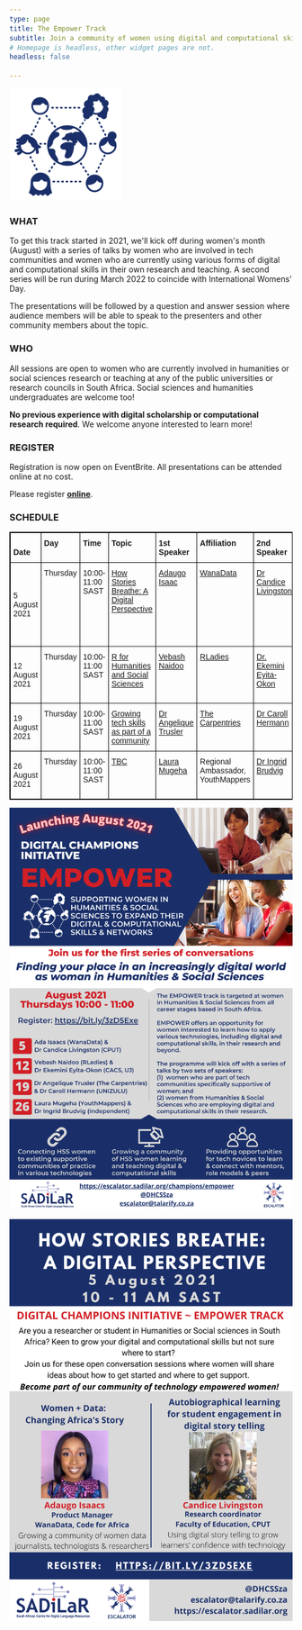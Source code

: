 ```yaml
---
type: page
title: The Empower Track
subtitle: Join a community of women using digital and computational skills in research and beyond!
# Homepage is headless, other widget pages are not.
headless: false

---
```

<img src="empower-icon.svg" width="200px">

### WHAT

To get this track started in 2021, we'll kick off during women's month (August) with a series of talks by women who are involved in tech communities and women who are currently using various forms of digital and computational skills in their own research and teaching. A second series will be run during March 2022 to coincide with International Womens' Day.

The presentations will be followed by a question and answer session where audience members will be able to speak to the presenters and other community members about the topic.

### WHO

All sessions are open to women who are currently involved in humanities or social sciences research or teaching at any of the public universities or research councils in South Africa. Social sciences and humanities undergraduates are welcome too!

__No previous experience with digital scholarship or computational research required__. We welcome anyone interested to learn more!

### REGISTER

Registration is now open on EventBrite. All presentations can be attended online at no cost. 

Please register __[online](https://www.eventbrite.com/e/finding-your-place-as-woman-in-an-increasingly-digital-world-tickets-164179915547)__.

### SCHEDULE

<style type="text/css">
.tg  {border-color:black;border-style:solid;border-width:1px;}
.tg td{border-color:black;border-style:solid;border-width:1px;font-family:Arial, sans-serif;font-size:14px;
  overflow:hidden;padding:10px 5px;word-break:normal;}
.tg th{border-color:black;border-style:solid;border-width:1px;font-family:Arial, sans-serif;font-size:14px;
  font-weight:normal;overflow:hidden;padding:10px 5px;word-break:normal;}
.tg .tg-0thz{border-color:inherit;font-weight:bold;text-align:left;vertical-align:bottom}
.tg .tg-fymr{border-color:inherit;font-weight:bold;text-align:left;vertical-align:top}
.tg .tg-0pky{border-color:inherit;text-align:left;vertical-align:top}
</style>
<table class="tg">
<thead>
  <tr>
    <th class="tg-0thz"><span style="font-weight:bold">Date</span></th>
    <th class="tg-fymr">Day</th>
    <th class="tg-fymr">Time</th>
    <th class="tg-fymr">Topic</th>
    <th class="tg-fymr">1st Speaker</th>
    <th class="tg-fymr">Affiliation</th>
    <th class="tg-fymr">2nd Speaker</th>
    <th class="tg-fymr">Affiliation</th>
  </tr>
</thead>
<tbody>
  <tr>
    <td class="tg-f975">5 August 2021</td>
    <td class="tg-0pky">Thursday</td>
    <td class="tg-0pky">10:00-11:00 SAST</td>
    <td class="tg-0pky"><a href="https://www.eventbrite.com/e/finding-your-place-as-woman-in-an-increasingly-digital-world-tickets-164179915547" target="_blank">How Stories Breathe: A Digital Perspective</a></td>
    <td class="tg-0pky"><a href="https://www.linkedin.com/in/adaugoonyebuchi/" target="_blank">Adaugo Isaac</a></td>
    <td class="tg-0pky"><a href="https://medium.com/wanadata-africa/about-us-a4c53027b716" target="_blank">WanaData</a></td>
    <td class="tg-0pky"><a href="https://sites.google.com/view/drcandicelivingston/home" target="_blank">Dr Candice Livingston</a></td>
    <td class="tg-0pky">Research coordinator, <a href="https://www.cput.ac.za/academic/faculties/education/" target="_blank">Faculty of Education, Cape Peninsula University of Technology</a></td>
  </tr>
  <tr>
    <td class="tg-f975">12 August 2021</td>
    <td class="tg-0pky">Thursday</td>
    <td class="tg-0pky">10:00-11:00 SAST</td>
    <td class="tg-0pky"><a href="https://www.eventbrite.com/e/finding-your-place-as-woman-in-an-increasingly-digital-world-tickets-164179915547" target="_blank">R for Humanities and Social Sciences</a></td>
    <td class="tg-0pky"><a href="https://education.rstudio.com/trainers/people/naidoo+vebashini/" target="_blank" rel="noopener noreferrer">Vebash Naidoo</a></td>
    <td class="tg-0pky"><a href="https://rladies.org/" target="_blank" rel="noopener noreferrer">RLadies</a></td>
    <td class="tg-0pky"><a href="https://www.linkedin.com/in/ekemini-eyita-okon-10b77a76/" target="_blank" rel="noopener noreferrer">Dr. Ekemini Eyita-Okon</a></td>
    <td class="tg-0pky">Post-Doctoral Fellow, <a href="http://www.cacs.org.za/" target="_blank" rel="noopener noreferrer">Centre for Africa-China Studies</a> (CACS)</td>
  </tr>
  <tr>
    <td class="tg-f975">19 August 2021</td>
    <td class="tg-0pky">Thursday</td>
    <td class="tg-0pky">10:00-11:00 SAST</td>
    <td class="tg-0pky"><a href="https://www.eventbrite.com/e/finding-your-place-as-woman-in-an-increasingly-digital-world-tickets-164179915547" target="_blank">Growing tech skills as part of a community</a></td>
    <td class="tg-0pky"><a href="https://angeliquevanrensburg.com/" target="_blank" rel="noopener noreferrer">Dr Angelique Trusler</a></td>
    <td class="tg-0pky"><a href="https://carpentries.org/" target="_blank" rel="noopener noreferrer">The Carpentries</a></td>
    <td class="tg-0pky"><a href="http://www.arts.unizulu.ac.za/dr-c-hermann/" target="_blank" rel="noopener noreferrer">Dr Caroll Hermann</a></td>
    <td class="tg-0pky"><a href="http://www.arts.unizulu.ac.za/" target="_blank" rel="noopener noreferrer">Faculty of Arts, University of Zululand</a></td>
  </tr>
  <tr>
    <td class="tg-f975">26 August 2021</td>
    <td class="tg-0pky">Thursday</td>
    <td class="tg-0pky">10:00-11:00 SAST</td>
    <td class="tg-0pky"><a href="https://www.eventbrite.com/e/finding-your-place-as-woman-in-an-increasingly-digital-world-tickets-164179915547" target="_blank">TBC</a></td>
    <td class="tg-0pky"><a href="https://www.linkedin.com/in/laura-mugeha/" target="_blank" rel = "noopener noreferrer">Laura Mugeha</a></td>
    <td class="tg-0pky">Regional Ambassador, YouthMappers</td>
    <td class="tg-0pky"><a href="https://www.linkedin.com/in/ingrid-brudvig-5893a334?originalSubdomain=za" target="_blank" rel = "noopener noreferrer">Dr Ingrid Brudvig</a></td>
    <td class="tg-0pky">Independent C
    onsultant, Digital Anthropologist</td>
    
  </tr>
</tbody>
</table>

[![Poster for overall Empower Track](empower_august.png)](https://www.eventbrite.com/e/finding-your-place-as-woman-in-an-increasingly-digital-world-tickets-164179915547)

[![Poster for first Empower presentation](digital_stories.png)](https://www.eventbrite.com/e/finding-your-place-as-woman-in-an-increasingly-digital-world-tickets-164179915547)